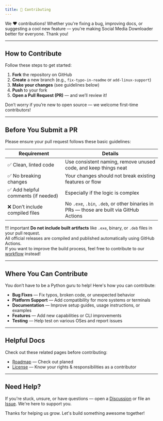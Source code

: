 ```yaml
---
title: 🤝 Contributing
---
```


We ❤️ contributions! Whether you're fixing a bug, improving docs, or suggesting a cool new feature — you're making Social Media Downloader better for everyone. Thank you!

---

## How to Contribute

Follow these steps to get started:

1. **Fork** the repository on GitHub  
2. **Create** a new branch (e.g., `fix-typo-in-readme` or `add-linux-support`)  
3. **Make your changes** (see guidelines below)  
4. **Push** to your fork  
5. **Open a Pull Request (PR)** — and we’ll review it!

Don’t worry if you’re new to open source — we welcome first-time contributors!

---

## Before You Submit a PR

Please ensure your pull request follows these basic guidelines:

| Requirement                          | Details                                                                                     |
|--------------------------------------|---------------------------------------------------------------------------------------------|
| ✅ Clean, linted code                | Use consistent naming, remove unused code, and keep things neat                             |
| ✅ No breaking changes               | Your changes should not break existing features or flow                                     |
| ✅ Add helpful comments (if needed) | Especially if the logic is complex                                                          |
| ❌ Don’t include compiled files      | No `.exe`, `.bin`, `.deb`, or other binaries in PRs — those are built via GitHub Actions   |

!!! important
    **Do not include built artifacts** like `.exe`, binary, or `.deb` files in your pull request.  
    All official releases are compiled and published automatically using GitHub Actions.  
    If you want to improve the build process, feel free to contribute to our [workflow](https://github.com/nayandas69/Social-Media-Downloader/blob/main/.github/workflows) instead!

---

## Where You Can Contribute

You don’t have to be a Python guru to help! Here's how you can contribute:

- **Bug Fixes** — Fix typos, broken code, or unexpected behavior
- **Platform Support** — Add compatibility for more systems or terminals
- **Documentation** — Improve setup guides, usage instructions, or examples
- **Features** — Add new capabilities or CLI improvements
- **Testing** — Help test on various OSes and report issues

---

## Helpful Docs

Check out these related pages before contributing:

- [Roadmap](./roadmap.md) — Check out planed   
- [License](./license.md) — Know your rights & responsibilities as a contributor  

---

## Need Help?

If you're stuck, unsure, or have questions — open a [Discussion](https://github.com/nayandas69/Social-Media-Downloader/discussions) or file an [Issue](https://github.com/nayandas69/Social-Media-Downloader/issues). We're here to support you.

Thanks for helping us grow. Let's build something awesome together!
